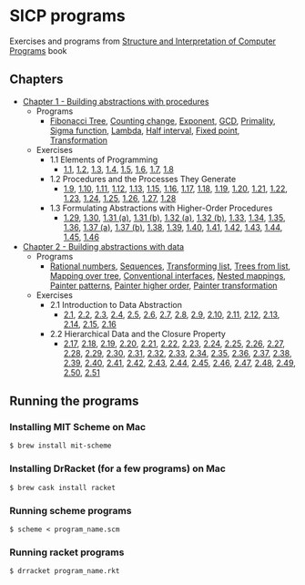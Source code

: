 # SICP programs

Exercises and programs from [Structure and Interpretation of Computer Programs](https://mitpress.mit.edu/sites/default/files/sicp/index.html) book

## Chapters
* [Chapter 1 - Building abstractions with procedures](ch1-abstraction-procedures)
  * Programs
    * [Fibonacci Tree](ch1-abstraction-procedures/fibonacci_tree.scm), [Counting change](ch1-abstraction-procedures/counting-change.scm), [Exponent](ch1-abstraction-procedures/expt.scm), [GCD](ch1-abstraction-procedures/gcd.scm), [Primality](ch1-abstraction-procedures/primality.scm), [Sigma function](ch1-abstraction-procedures/sigma.scm), [Lambda](ch1-abstraction-procedures/lambda.scm), [Half interval](ch1-abstraction-procedures/half-interval.scm), [Fixed point](ch1-abstraction-procedures/fixed-point.scm), [Transformation](ch1-abstraction-procedures/transformation.scm)
  * Exercises
    * 1.1 Elements of Programming
      * [1.1](ch1-abstraction-procedures/1.01.scm), [1.2](ch1-abstraction-procedures/1.02.scm), [1.3](ch1-abstraction-procedures/1.03.scm), [1.4](ch1-abstraction-procedures/1.04.scm), [1.5](ch1-abstraction-procedures/1.05.scm), [1.6](ch1-abstraction-procedures/1.06.scm), [1.7](ch1-abstraction-procedures/1.07.scm), [1.8](ch1-abstraction-procedures/1.08.scm)
    * 1.2 Procedures and the Processes They Generate
      * [1.9](ch1-abstraction-procedures/1.09.scm), [1.10](ch1-abstraction-procedures/1.10.scm), [1.11](ch1-abstraction-procedures/1.11.scm), [1.12](ch1-abstraction-procedures/1.12.scm), [1.13](ch1-abstraction-procedures/1.13.scm), [1.15](ch1-abstraction-procedures/1.15.scm), [1.16](ch1-abstraction-procedures/1.16.scm), [1.17](ch1-abstraction-procedures/1.17.scm), [1.18](ch1-abstraction-procedures/1.18.scm), [1.19](ch1-abstraction-procedures/1.19.scm), [1.20](ch1-abstraction-procedures/1.20.scm), [1.21](ch1-abstraction-procedures/1.21.scm), [1.22](ch1-abstraction-procedures/1.22.scm), [1.23](ch1-abstraction-procedures/1.23.scm), [1.24](ch1-abstraction-procedures/1.24.scm), [1.25](ch1-abstraction-procedures/1.25.scm), [1.26](ch1-abstraction-procedures/1.26.scm), [1.27](ch1-abstraction-procedures/1.27.scm), [1.28](ch1-abstraction-procedures/1.28.scm)
    * 1.3 Formulating Abstractions with Higher-Order Procedures
      * [1.29](ch1-abstraction-procedures/1.29.scm), [1.30](ch1-abstraction-procedures/1.30.scm), [1.31 (a)](ch1-abstraction-procedures/1.31.a.scm), [1.31 (b)](ch1-abstraction-procedures/1.31.b.scm), [1.32 (a)](ch1-abstraction-procedures/1.32.a.scm), [1.32 (b)](ch1-abstraction-procedures/1.32.b.scm), [1.33](ch1-abstraction-procedures/1.33.scm), [1.34](ch1-abstraction-procedures/1.34.scm), [1.35](ch1-abstraction-procedures/1.35.scm), [1.36](ch1-abstraction-procedures/1.36.scm), [1.37 (a)](ch1-abstraction-procedures/1.37.a.scm), [1.37 (b)](ch1-abstraction-procedures/1.37.b.scm), [1.38](ch1-abstraction-procedures/1.38.scm), [1.39](ch1-abstraction-procedures/1.39.scm), [1.40](ch1-abstraction-procedures/1.40.scm), [1.41](ch1-abstraction-procedures/1.41.scm), [1.42](ch1-abstraction-procedures/1.42.scm), [1.43](ch1-abstraction-procedures/1.43.scm), [1.44](ch1-abstraction-procedures/1.44.scm), [1.45](ch1-abstraction-procedures/1.45.scm), [1.46](ch1-abstraction-procedures/1.46.scm)
* [Chapter 2 - Building abstractions with data](ch2-abstraction-data)
  * Programs
    * [Rational numbers](ch2-abstraction-data/rational.scm), [Sequences](ch2-abstraction-data/sequences.scm), [Transforming list](ch2-abstraction-data/list-transform.scm), [Trees from list](ch2-abstraction-data/tree.scm), [Mapping over tree](ch2-abstraction-data/tree-map.scm), [Conventional interfaces](ch2-abstraction-data/conventional-interface.scm), [Nested mappings](ch2-abstraction-data/nested-mappings.scm), [Painter patterns](ch2-abstraction-data/paint.rkt), [Painter higher order](ch2-abstraction-data/paint-higher-order.rkt), [Painter transformation](ch2-abstraction-data/painter-transform.rkt)
  * Exercises
    * 2.1 Introduction to Data Abstraction
      * [2.1](ch2-abstraction-data/2.01.scm), [2.2](ch2-abstraction-data/2.02.scm), [2.3](ch2-abstraction-data/2.03.scm), [2.4](ch2-abstraction-data/2.04.scm), [2.5](ch2-abstraction-data/2.05.scm), [2.6](ch2-abstraction-data/2.06.scm), [2.7](ch2-abstraction-data/2.07.scm), [2.8](ch2-abstraction-data/2.08.scm), [2.9](ch2-abstraction-data/2.09.scm), [2.10](ch2-abstraction-data/2.10.scm), [2.11](ch2-abstraction-data/2.11.scm), [2.12](ch2-abstraction-data/2.12.scm), [2.13](ch2-abstraction-data/2.13.scm), [2.14](ch2-abstraction-data/2.14.scm), [2.15](ch2-abstraction-data/2.15.scm), [2.16](ch2-abstraction-data/2.16.scm)
    * 2.2 Hierarchical Data and the Closure Property
      * [2.17](ch2-abstraction-data/2.17.scm), [2.18](ch2-abstraction-data/2.18.scm), [2.19](ch2-abstraction-data/2.19.scm), [2.20](ch2-abstraction-data/2.20.scm), [2.21](ch2-abstraction-data/2.21.scm), [2.22](ch2-abstraction-data/2.22.scm), [2.23](ch2-abstraction-data/2.23.scm), [2.24](ch2-abstraction-data/2.24.scm), [2.25](ch2-abstraction-data/2.25.scm), [2.26](ch2-abstraction-data/2.26.scm), [2.27](ch2-abstraction-data/2.27.scm), [2.28](ch2-abstraction-data/2.28.scm), [2.29](ch2-abstraction-data/2.29.scm), [2.30](ch2-abstraction-data/2.30.scm), [2.31](ch2-abstraction-data/2.31.scm), [2.32](ch2-abstraction-data/2.32.scm), [2.33](ch2-abstraction-data/2.33.scm), [2.34](ch2-abstraction-data/2.34.scm), [2.35](ch2-abstraction-data/2.35.scm), [2.36](ch2-abstraction-data/2.36.scm), [2.37](ch2-abstraction-data/2.37.scm), [2.38](ch2-abstraction-data/2.38.scm), [2.39](ch2-abstraction-data/2.39.scm), [2.40](ch2-abstraction-data/2.40.scm), [2.41](ch2-abstraction-data/2.41.scm), [2.42](ch2-abstraction-data/2.42.scm), [2.43](ch2-abstraction-data/2.43.scm), [2.44](ch2-abstraction-data/2.44.rkt), [2.45](ch2-abstraction-data/2.45.rkt), [2.46](ch2-abstraction-data/2.46.scm), [2.47](ch2-abstraction-data/2.47.scm), [2.48](ch2-abstraction-data/2.48.scm), [2.49](ch2-abstraction-data/2.49.rkt), [2.50](ch2-abstraction-data/2.50.rkt), [2.51](ch2-abstraction-data/2.51.rkt)

## Running the programs

### Installing MIT Scheme on Mac

```
$ brew install mit-scheme
```

### Installing DrRacket (for a few programs) on Mac

```
$ brew cask install racket
```

### Running scheme programs

```
$ scheme < program_name.scm
```

### Running racket programs

```
$ drracket program_name.rkt
```